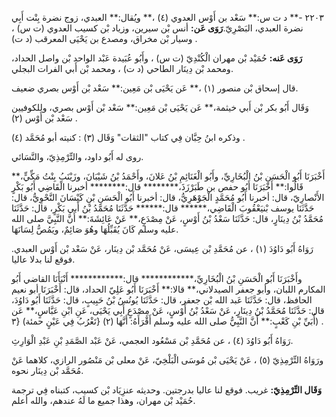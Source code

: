 ٢٢٠٣ -** د ت س:** سَعْد بن أَوْس العدوي (٤) ،** ويُقال:** العبدي، زوج نضرة بِنْت أَبِي نضرة العبدي، البَصْرِيّ.**رَوَى عَن:** أنس بْن سيرين، وزياد بْن كسيب العدوي (ت س) ، وسيار بْن مخراق، ومصدع بن يَحْيَى المعرقب (د ت) .

**رَوَى عَنه:** حُمَيْد بْن مهران الْكُنْدِيّ (ت س) ، وأَبُو عُبَيدة عَبْد الواحد بْن واصل الحداد، ومحمد بْن دِينَار الطاحي (د ت) ، ومحمد بْن أَبي الفرات البجلي.

قال إسحاق بْن منصور (١) ،** عَن يَحْيَى بْن مَعِين:** سَعْد بْن أَوْس بصري ضعيف.

وَقَال أَبُو بكر بْن أَبي خيثمة،** عَن يَحْيَى بْن مَعِين:** سَعْد بْن أَوْس بصري، وللكوفيين سَعْد بْن أَوْس (٢) .

وذكره ابنُ حِبَّان فِي كتاب "الثقات" وَقَال (٣) : كنيته أبو مُحَمَّد (٤) .

روى له أَبُو داود، والتِّرْمِذِيّ، والنَّسَائي.

أَخْبَرَنَا أَبُو الْحَسَنِ بْنُ الْبُخَارِيِّ، وأَبُو الْغَنَائِمِ بْنُ عَلانَ، وأَحْمَدُ بْنُ شَيْبَانَ، وزَيْنَبُ بِنْتُ مَكِّيٍّ،** قَالُوا:** أَخْبَرَنَا أَبُو حفص بن طَبَرْزَذَ،******** قال:******** أخبرنا الْقَاضِي أَبُو بَكْرٍ الأَنْصارِيّ، قال: أخبرنا أَبُو مُحَمَّدٍ الْجَوْهَرِيُّ، قال: أخبرنا أَبُو الْحَسَنِ بْنِ كَيْسَانَ النَّحْوِيُّ، قال: حَدَّثَنَا يوسف بْنيَعْقُوبَ الْقَاضِي،****** قال:****** حَدَّثَنَا مُحَمَّدُ بْنُ أَبي بَكْرٍ، قال: حَدَّثَنَا مُحَمَّدُ بْنُ دِينَارٍ، قال: حَدَّثَنَا سَعْدُ بْنُ أَوْسٍ، عَنْ مِصْدَعٍ،** عَنْ عَائِشَةَ:** أَنَّ النَّبِيَّ صلى الله عليه وسلم كَانَ يُقَبِّلُهَا وهُوَ صَائِمٌ، ويَمُصُّ لِسَانَهَا.

رَوَاهُ أَبُو دَاوُدَ (١) ، عن مُحَمَّدِ بْن عِيسَى، عَنْ مُحَمَّد بْن دِينَار، عَنْ سَعْد بْن أَوْس العبدي. فوقع لنا بدلا عاليا.

وأَخْبَرَنَا أَبُو الْحَسَنِ بْنُ الْبُخَارِيِّ،************ قال:************ أَنْبَأَنَا القاضي أَبُو المكارم اللبان، وأبو جعفر الصيدلاني،** قالا:** أَخْبَرَنَا أَبُو عَلِيّ الحداد، قال: أَخْبَرَنَا أبو نعيم الحافظ، قال: حَدَّثَنَا عَبد الله بْن جعفر، قال: حَدَّثَنَا يُونُسُ بْنُ حَبِيبٍ، قال: حَدَّثَنَا أَبُو دَاوُدَ، قال: حَدَّثَنَا مُحَمَّدُ بْنُ دِينَارٍ، عَنْ سَعْدُ بْنُ أَوْسٍ، عَنْ مِصْدَعٍ أَبِي يَحْيَى، عَنِ ابْنِ عَبَّاسٍ،** عَن أُبَيِّ بْنِ كَعْبٍ:** أَنَّ النَّبِيُّ صلى الله عليه وسلم أَقْرَأَهُ: أَنَّهَا (٢) {تَغْرُبُ فِي عَيْنٍ حمئة) {٣) .

رَوَاهُ أَبُو دَاوُدَ (٤) ، عن مُحَمَّدِ بْن مَسْعُود العجمي، عَنْ عَبْد الصَّمَدِ بْنِ عَبْدِ الْوَارِثِ.

ورَوَاهُ التِّرْمِذِيّ (٥) ، عَنْ يَحْيَى بْن مُوسَى الْبَلْخِيّ، عَنْ معلى بْن مَنْصُور الرازي، كلاهما عَنْ مُحَمَّد بْن دِينَار نحوه.

**وَقَال التِّرْمِذِيّ:** غريب. فوقع لنا عاليا بدرجتين. وحديثه عنزِيَاد بْن كسيب، كتبناه فِي ترجمة حُمَيْد بْن مهران، وهذا جميع ما لَهُ عندهم، والله أعلم.